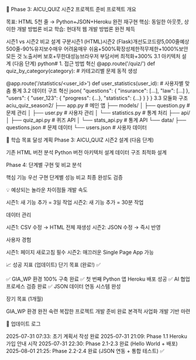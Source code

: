 🎯 Phase 3: AICU_QUIZ 시즌2 프로젝트 준비
프로젝트 개요

목표: HTML 5천 줄 → Python+JSON+Heroku 완전 재구현
핵심: 동일한 아웃풋, 상이한 개발 방법론 비교
학습: 현대적 웹 개발 방법론 완전 체득

시즌1 vs 시즌2 비교 설계
구분시즌1 (HTML)시즌2 (Flask)개선도코드량5,000줄예상 500줄-90%유지보수매우 어려움매우 쉬움+500%확장성제한적무제한+1000%보안모든 것 노출서버 보호+무한대성능브라우저 부담서버 최적화+300%
3.1 아키텍처 설계 (다음 단계)
python# 1. 접근 방법 혁신
@app.route('/quiz/<category>')
def quiz_by_category(category):
    # 카테고리별 문제 동적 생성
    
@app.route('/statistics/<user_id>')
def user_statistics(user_id):
    # 사용자별 맞춤 통계
3.2 데이터 구조 혁신
json{
  "questions": {
    "insurance": [...],
    "law": [...] 
  },
  "users": {
    "user_123": {
      "progress": {...},
      "statistics": {...}
    }
  }
}
3.3 모듈화 구조
aciu_quiz_season2/
├── app.py              # 메인 앱
├── models/
│   ├── question.py     # 문제 관리
│   ├── user.py         # 사용자 관리
│   └── statistics.py   # 통계 처리
├── api/
│   ├── quiz_api.py     # 퀴즈 API
│   └── stats_api.py    # 통계 API
└── data/
    ├── questions.json  # 문제 데이터
    └── users.json      # 사용자 데이터

🎯 학습 목표 달성 계획
Phase 3: AICU_QUIZ 시즌2 설계 (다음 단계)

기존 HTML 버전 분석
Python 버전 아키텍처 설계
데이터 구조 최적화 설계

Phase 4: 단계별 구현 및 비교 분석

핵심 기능 우선 구현
단계별 성능 비교
최종 완성도 검증


💡 예상되는 놀라운 차이점들
개발 속도

시즌1: 새 기능 추가 = 3일 작업
시즌2: 새 기능 추가 = 30분 작업

데이터 관리

시즌1: CSV 수정 → HTML 전체 재생성
시즌2: JSON 수정 → 즉시 반영

사용자 경험

시즌1: 페이지 새로고침 필수
시즌2: 매끄러운 Single Page App 가능


📈 성공 지표 (업데이트)
단기 목표 (완료!) ✅

✅ GIA_WP 환경 100% 구축 완료
✅ 첫 번째 Python 앱 Heroku 배포 성공
✅ AI 협업 프로세스 검증 완료
✅ JSON 데이터 연동 시스템 완성

장기 목표 (1개월)

GIA_WP 환경 완전 숙련
복잡한 프로젝트 개발 준비 완료
본격적 사업화 개발 기반 마련


📝 업데이트 로그

2025-07-31 07:33: 초기 계획서 작성 완료
2025-07-31 21:09: Phase 1.1 Heroku 가입 안내 시작
2025-07-31 22:30: Phase 2.1-2.3 완료 (Hello World + 배포)
2025-08-01 21:25: Phase 2.2-2.4 완료 (JSON 연동 + 통합 테스트) ✅
